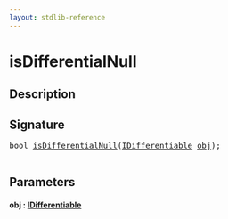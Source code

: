 ```yaml
---
layout: stdlib-reference
---
```


# isDifferentialNull

## Description





## Signature 

<pre>
<span class="code_keyword">bool</span> <a href="isdifferentialnull-2e.html">isDifferentialNull</a>(<a href="index.html" class="code_type">IDifferentiable</a> <a href="isdifferentialnull-2e.html#decl-obj" class="code_param">obj</a>);

</pre>

## Parameters

####  <a id="decl-obj"></a>obj  : [IDifferentiable](../interfaces/idifferentiable-01/index)


